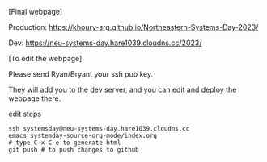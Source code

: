 [Final webpage]

Production: https://khoury-srg.github.io/Northeastern-Systems-Day-2023/

Dev: https://neu-systems-day.hare1039.cloudns.cc/2023/

[To edit the webpage]

Please send Ryan/Bryant your ssh pub key.

They will add you to the dev server, and you can edit and deploy the webpage there.

edit steps

```
ssh systemsday@neu-systems-day.hare1039.cloudns.cc
emacs systemday-source-org-mode/index.org
# type C-x C-e to generate html
git push # to push changes to github
```
